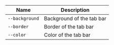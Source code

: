 
| Name | Description |
| --- | --- |
| `--background` | Background of the tab bar |
| `--border` | Border of the tab bar |
| `--color` | Color of the tab bar |

